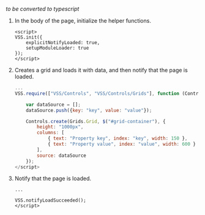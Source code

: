*to be converted to typescript* 

1. In the body of the page, initialize the helper functions.

	```
	<script>
    VSS.init({
        explicitNotifyLoaded: true,
        setupModuleLoader: true
    });
	</script>
	```

1. Creates a grid and loads it with data, and then notify that the page is loaded.

	```javascript
	...
    VSS.require(["VSS/Controls", "VSS/Controls/Grids"], function (Controls, Grids) {

        var dataSource = [];
        dataSource.push({key: "key", value: "value"});

        Controls.create(Grids.Grid, $("#grid-container"), {
            height: "1000px",
            columns: [
                { text: "Property key", index: "key", width: 150 },
                { text: "Property value", index: "value", width: 600 }
            ],
            source: dataSource
        });
	</script>
	```

1. Notify that the page is loaded.

	```
	...
	
    VSS.notifyLoadSucceeded();
    </script>
	```


